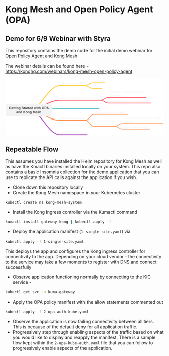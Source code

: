 # Kong Mesh and Open Policy Agent (OPA) 

## Demo for 6/9 Webinar with Styra 

This repository contains the demo code for the initial demo webinar for Open Policy Agent and Kong Mesh

The webinar details can be found here - https://konghq.com/webinars/kong-mesh-open-policy-agent

![Kong Mesh and OPA](kong-mesh-opa.png)

## Repeatable Flow 

This assumes you have installed the Helm repository for Kong Mesh as well as have the Kmactl binaries installed locally on your system. This repo also contains a basic Insomnia collection for the demo application that you can use to replicate the API calls against the application if you wish. 

* Clone down this repository locally 
* Create the Kong Mesh namespace in your Kubernetes cluster 
```bash
kubectl create ns kong-mesh-system
```
* Install the Kong Ingress controller via the Kumactl command 
```bash
kumactl install gateway kong | kubectl apply -f -
```
* Deploy the application manifest (`1-single-site.yaml`) via 
```bash
kubectl apply -f 1-single-site.yaml
```
This deploys the app and configures the Kong ingress controller for connectivity to the app. Depending on your cloud vendor - the connectivity to the service may take a few moments to register with DNS and connect successfully
* Observe application functioning normally by connecting to the KIC service - 
```bash
kubectl get svc -n kuma-gateway
``` 
* Apply the OPA policy manifest with the allow statements commented out
```bash
kubectl apply -f 2-opa-auth-kube.yaml
```
* Observe the application is now failing connectivity between all tiers. This is because of the default deny for all application traffic. 
* Progressively step through enabling aspects of the traffic based on what you would like to display and reapply the manifest. There is a sample flow kept within the `2-opa-kube-auth.yaml` file that you can follow to progressively enable aspects of the application. 
